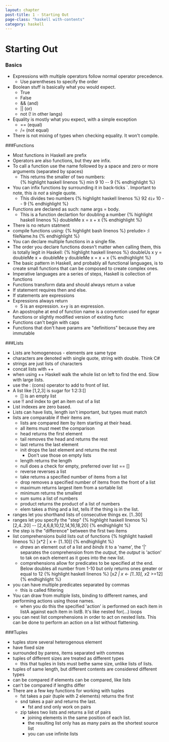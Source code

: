 ```yaml
---
layout: chapter
post-title: 1 - Starting Out
page-class: "haskell with-contents"
category: haskell
---    
```

# Starting Out
### Basics
-	Expressions with multiple operators follow normal operator precedence.
	-	Use parentheses to specify the order
-	Boolean stuff is basically what you would expect.
	-	True
	-	False
	-	&amp;&amp; (and)
	-	&#124;&#124; (or)
	-	not (! in other langs)
-	Equality is mostly what you expect, with a simple exception
	- 	&#61;&#61; (equal)
	-	&#47;&#61; (not equal)
-	There is not mixing of types when checking equality. It won't compile.

###Functions
-	Most functions in Haskell are prefix
-	Operators are also functions, but they are infix.
-	To call a function use the name followed by a space and zero or more arguments (separated by spaces)
	-	This returns the smaller of two numbers:			
{% highlight haskell linenos %}
min 9 10
-- 9
{% endhighlight %}
-	You can infix functions by surrounding it in back-ticks &#96;. Important to note, this _is not_ a single quote.
	-	This divides two numbers
{% highlight haskell linenos %}
92 `div` 10
-- 9
{% endhighlight %}
- 	Functions are declared as such: name args = body.
	- 	This is a function declartion for doubling a number
{% highlight haskell linenos %}
doubleMe x = x + x
{% endhighlight %}
-	There is no return statment
-	compile functions using:
{% highlight bash linenos %}
prelude> :l fileName.hs
{% endhighlight %}
-	You can declare multiple functions in a single file.
-	The order you declare functions doesn't matter when calling them, this is totally legit in Haskell:
{% highlight haskell linenos %}
doubleUs x y =  doubleMe x + doubleMe y
doubleMe x = x + x
{% endhighlight %}
-	The basic pattern in Haskell, and probably all functional languages, is to create small functions that can be composed to create complex ones.
-	Imperative languages are a series of steps, Haskell is collection of functions
-	Functions transform data and should always return a value
-	If statement requires then and else.
-	If statements are expressions
-	Expressions always return
	-	5 is an expression. x+y is an expression.
-	An apostrophe at end of function name is a convention used for egear functions or slightly modified version of existing func
-	Functions can't begin with caps
-	Functions that don't have params are "definitions" because they are immutable

###Lists
-	Lists are homogeneous - elements are same type
-	characters are denoted with single quote, string with double. Think C#
-	strings are just lists of characters
-	concat lists with ++
-	when using ++ Haskell walk the whole list on left to find the end. Slow with large lists.
-	use the : (cons) operator to add to front of list.
-	A list like [1,2,3] is sugar for 1:2:3:[]
	-	[] is an empty list
-	use !! and index to get an item out of a list
-	List indexes are zero based.
-	Lists can have lists, length isn't important, but types must match
-	lists are comparable if their items are.
	-	lists are compared item by item starting at their head.
	-	all items must meet the comparison
	-	head returns the first element
	-	tail removes the head and returns the rest
	-	last returns the last element
	-	init drops the last element and returns the rest
		-	Don't use those on empty lists
	-	length returns the length
	-	null does a check for empty, preferred over list == []
	-	reverse reverses a list
	-	take returns a specified number of items from a list
	-	drop removes a specified number of items from the front of a list
	-	maximum returns largest item from a sortable list
	-	minimum returns the smallest
	-	sum sums a list of numbers
	-	product returns the product of a list of numbers
	-	elem takes a thing and a list, tells if the thing is in the list.
-	ranges let you shorthand lists of consecutive things ex. [1..30]
-	ranges let you specify the "step"
{% highlight haskell linenos %}
[2,4..20] 
 -- [2,4,6,8,10,12,14,16,18,20]
{% endhighlight %}
-	the step is the "difference" between the first two items
-	list comprehensions build lists out of functions
{% highlight haskell linenos %}
[x*2 | x <- [1..10]]
{% endhighlight %}
	-	_draws_ an element out of a list and *binds* it to a 'name', the '|' separates the comprehension from the *output*, the *output* is 'action' to tak on each element as it goes into the new list.
	-	comprehensions allow for predicates to be specified at the end. Below doubles all number from 1-10 but only returns ones greater or equal to 12
{% highlight haskell linenos %}
[x*2 | x <- [1..10], x*2 >=12]
{% endhighlight %}
-	you can have multiple predicates separated by commas
	-	this is called filtering
-	You can draw from multiple lists, binding to different names, and performing actions using those names.
	-	when you do this the specified 'action' is performed on each item in listA against each item in listB. It's like nested for(...) loops
-	you can nest list comprehensions in order to act on nested lists. This can be done to perform an action on a list without flattening.

###Tuples		
-	tuples store several heterogenous element
-	have fixed size
-	surrounded by parens, items separated with commas
-	tuples of different sizes are treated as different types
	-	this that tuples in lists must bethe same size, unlike lists of lists.
-	tuples of same length, but different contents are considered different types
-	can be compared if elements can be compared, like lists
-	can't be compared if lengths differ
-	There are a few key functions for working with tuples
	-	fst takes a pair (tuple with 2 elements) returns the first
	-	snd takes a pair and returns the last.
		-	fst and snd only work on pairs
	-	zip takes two lists and returns a list of pairs
		-	joining elements in the same position of each list.
		-	the resulting list only has as  many pairs as the shortest source list
		-	you can use infinite lists